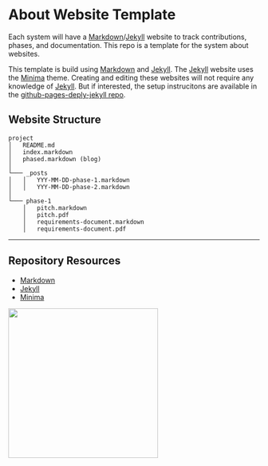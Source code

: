 # About Website Template

Each system will have a [Markdown](https://daringfireball.net/projects/markdown/)/[Jekyll](https://jekyllrb.com/) website to track contributions, phases, and documentation. This repo is a template for the system about websites. 

This template is build using [Markdown](https://daringfireball.net/projects/markdown/) and [Jekyll](https://jekyllrb.com/). The [Jekyll](https://jekyllrb.com/) website uses the [Minima](https://github.com/jekyll/minima) theme. Creating and editing these websites will not require any knowledge of [Jekyll](https://jekyllrb.com/). But if interested, the setup instrucitons are available in the [github-pages-deply-jekyll repo](https://github.com/codeadamca/github-pages-deploy-jekyll).

## Website Structure

```
project
│   README.md
│   index.markdown
│   phased.markdown (blog) 
│
└─── _posts
│   │   YYY-MM-DD-phase-1.markdown
│   │   YYY-MM-DD-phase-2.markdown
│   
└─── phase-1
    │   pitch.markdown
    │   pitch.pdf
    │   requirements-document.markdown
    │   requirements-document.pdf
```

***

## Repository Resources

* [Markdown](https://daringfireball.net/projects/markdown/)
* [Jekyll](https://jekyllrb.com/)
* [Minima](https://github.com/jekyll/minima)

<a href="https://brickmmo.com">
<img src="https://brickmmo.com/images/brickmmo-logo-horizontal.jpg" width="300">
</a>
